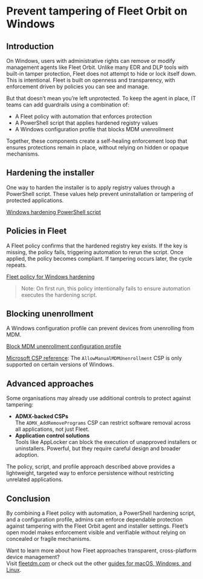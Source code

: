 # Prevent tampering of Fleet Orbit on Windows

## Introduction

On Windows, users with administrative rights can remove or modify management agents like Fleet Orbit. Unlike many EDR and DLP tools with built-in tamper protection, Fleet does not attempt to hide or lock itself down. This is intentional. Fleet is built on openness and transparency, with enforcement driven by policies you can see and manage.

But that doesn’t mean you’re left unprotected. To keep the agent in place, IT teams can add guardrails using a combination of:

- A Fleet policy with automation that enforces protection
- A PowerShell script that applies hardened registry values
- A Windows configuration profile that blocks MDM unenrollment

Together, these components create a self-healing enforcement loop that ensures protections remain in place, without relying on hidden or opaque mechanisms.

## Hardening the installer

One way to harden the installer is to apply registry values through a PowerShell script. These values help prevent uninstallation or tampering of protected applications.

[Windows hardening PowerShell script](https://github.com/fleetdm/fleet/blob/main/assets/scripts/windows-fleet-hardening.ps1)

## Policies in Fleet

A Fleet policy confirms that the hardened registry key exists. If the key is missing, the policy fails, triggering automation to rerun the script. Once applied, the policy becomes compliant. If tampering occurs later, the cycle repeats.

[Fleet policy for Windows hardening](https://github.com/fleetdm/fleet/blob/main/assets/policies/windows-fleet-hardening.policies.yml)

> Note: On first run, this policy intentionally fails to ensure automation executes the hardening script.

## Blocking unenrollment

A Windows configuration profile can prevent devices from unenrolling from MDM.

[Block MDM unenrollment configuration profile](https://github.com/fleetdm/fleet/blob/main/assets/configuration-profiles/BlockMDMUnenrollment.xml)

[Microsoft CSP reference](https://learn.microsoft.com/en-us/windows/client-management/mdm/policy-csp-experience#allowmanualmdmunenrollment): The `AllowManualMDMUnenrollment` CSP is only supported on certain versions of Windows.

## Advanced approaches

Some organisations may already use additional controls to protect against tampering:

- **ADMX-backed CSPs**  
  The `ADMX_AddRemovePrograms` CSP can restrict software removal across all applications, not just Fleet.
- **Application control solutions**  
  Tools like AppLocker can block the execution of unapproved installers or uninstallers. Powerful, but they require careful design and broader adoption.

The policy, script, and profile approach described above provides a lightweight, targeted way to enforce persistence without restricting unrelated applications.

## Conclusion

By combining a Fleet policy with automation, a PowerShell hardening script, and a configuration profile, admins can enforce dependable protection against tampering with the Fleet Orbit agent and installer settings. Fleet’s open model makes enforcement visible and verifiable without relying on concealed or fragile mechanisms.

Want to learn more about how Fleet approaches transparent, cross-platform device management?  
Visit [fleetdm.com](https://fleetdm.com) or check out the other [guides for macOS, Windows, and Linux](https://fleetdm.com/guides).

<meta name="articleTitle" value="Prevent tampering of Fleet Orbit on Windows">
<meta name="authorFullName" value="Adam Baali">
<meta name="authorGitHubUsername" value="AdamBaali">
<meta name="category" value="guides">
<meta name="publishedOn" value="2025-08-29">
<meta name="description" value="Combine a Fleet policy, a PowerShell script, and a Windows configuration profile to prevent tampering with Fleet Orbit.">
<meta name="articleImageUrl" value="../website/assets/images/articles/fleet-windows-hardening-cover-800x450@2x.png">
